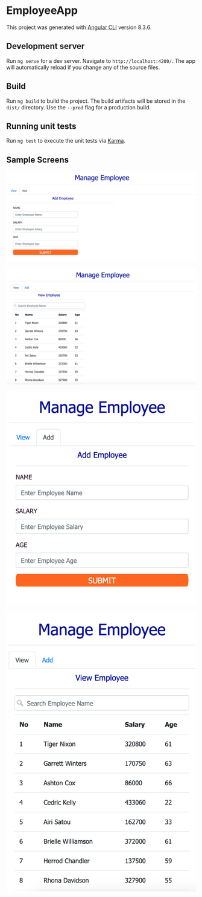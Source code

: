 # EmployeeApp

This project was generated with [Angular CLI](https://github.com/angular/angular-cli) version 8.3.6.

## Development server

Run `ng serve` for a dev server. Navigate to `http://localhost:4200/`. The app will automatically reload if you change any of the source files.

## Build

Run `ng build` to build the project. The build artifacts will be stored in the `dist/` directory. Use the `--prod` flag for a production build.

## Running unit tests

Run `ng test` to execute the unit tests via [Karma](https://karma-runner.github.io).

## Sample Screens

![alt text](Desktop_view_AddEmployee.png)

![alt text](Updated_Desktop_List.png)

![alt text](Mobile_view_AddEmployee.png)

![alt text](Updated_Mobile_List.png)

